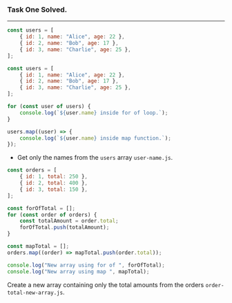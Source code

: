 ### Task One Solved.

---

```javascript
const users = [
	{ id: 1, name: "Alice", age: 22 },
	{ id: 2, name: "Bob", age: 17 },
	{ id: 3, name: "Charlie", age: 25 },
];

const users = [
	{ id: 1, name: "Alice", age: 22 },
	{ id: 2, name: "Bob", age: 17 },
	{ id: 3, name: "Charlie", age: 25 },
];

for (const user of users) {
	console.log(`${user.name} inside for of loop.`);
}

users.map((user) => {
	console.log(`${user.name} inside map function.`);
});
```

-   Get only the names from the `users` array `user-name.js`.

```javascript
const orders = [
	{ id: 1, total: 250 },
	{ id: 2, total: 400 },
	{ id: 3, total: 150 },
];

const forOfTotal = [];
for (const order of orders) {
	const totalAmount = order.total;
	forOfTotal.push(totalAmount);
}

const mapTotal = [];
orders.map((order) => mapTotal.push(order.total));

console.log("New array using for of ", forOfTotal);
console.log("New array using map ", mapTotal);
```

Create a new array containing only the total amounts from the orders `order-total-new-array.js`.

